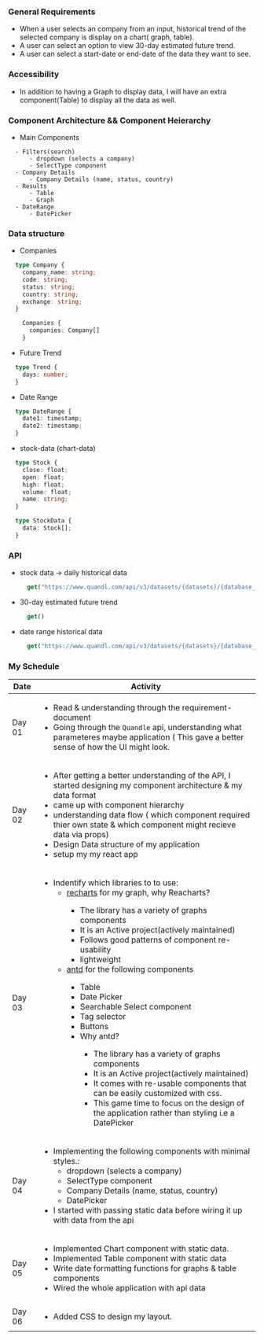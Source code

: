 ### General Requirements

  - When a user selects an company from an input<drop-down>, historical trend of the selected company is display on a
    chart( graph, table).
  - A user can select an option to view 30-day estimated future trend.
  - A user can select a start-date or end-date of the data they want to see.

### Accessibility

  - In addition to having a Graph to display data, I will have an extra component(Table) to display all the data as
    well.

### Component Architecture && Component Heierarchy

 * Main Components
```
  - Filters(search)
      - dropdown (selects a company)
      - SelectType component
  - Company Details
      - Company Details (name, status, country)
  - Results
      - Table
      - Graph
  - DateRange
      - DatePicker
```

### Data structure

* Companies
```ts
  type Company {
    company_name: string;
    code: string;
    status: string;
    country: string;
    exchange: string;
  }
```

```ts
    Companies {
      companies: Company[]
    }
```

* Future Trend
```ts
  type Trend {
    days: number;
  }
```

* Date Range
```ts
  type DateRange {
    date1: timestamp;
    date2: timestamp;
  }
```
* stock-data (chart-data)
```ts 
  type Stock {
    close: float;
    open: float;
    high: float;
    volume: float;
    name: string;
  }
```

```ts
  type StockData {
    data: Stock[];
  }
```

### API

 - stock data -> daily historical data
    ```js
      get("https://www.quandl.com/api/v3/datasets/{datasets}/{database_code}/data.json?limit={n}&api_key={API_KEY}")
    ```
 - 30-day estimated future trend
    ```js
      get()
    ```
 - date range historical data
    ```js
      get("https://www.quandl.com/api/v3/datasets/{datasets}/{database_code}/data.json?limit={n}&start_date=2014-01-01&end_date=2014-12-31&api_key={API_KEY}")
    ```

### My Schedule

| Date | Activity |
--- | ---
| Day 01 | <ul> <li> Read & understanding through the requirement-document </li> <li>Going through the `Quandle` api, understanding what parameteres maybe application ( This gave a better sense of how the UI might look. </li> </ul>|
| Day 02 | <ul> <li> After getting a better understanding of the API, I started designing  my component architecture & my data format </li><li> came up with component hierarchy</li><li> understanding data flow ( which component required thier own state & which component might recieve data via props)</li><li> Design Data structure of my application</li><li> setup my my react app</li> </ul> |
| Day 03 | <ul> <li> Indentify which libraries to to use:<ul><li>[recharts](https://github.com/recharts/recharts) for my graph, why Reacharts? </li><ul><li> The library has a variety of graphs components </li><li> It is an Active project(actively maintained) </li><li> Follows good patterns of component re-usability </li><li> lightweight </li></ul></ul><ul><li>[antd](https://github.com/ant-design/ant-design/) for the following components</li><ul><li> Table </li><li> Date Picker </li><li> Searchable Select component </li><li> Tag selector </li><li> Buttons </li><li> Why antd? </li><ul><li> The library has a variety of graphs components</li><li> It is an Active project(actively maintained)</li><li> It comes with re-usable components that can be easily customized with css.</li><li> This game time to focus on the design of the application rather than styling i.e a DatePicker</li></ul></ul></ul> |
| Day 04 | <ul> <li> Implementing the following components with minimal styles.: <ul> <li> dropdown (selects a company) </li> <li> SelectType component </li> <li> Company Details (name, status, country) </li> <li> DatePicker </li> </ul></li> <li> I started with passing static data before wiring it up with data from the api </li> </ul> |
| Day 05 | <ul> <li> Implemented Chart component with static data. </li><li> Implemented Table component with static data </li><li> Write date formatting functions for graphs & table components </li><li> Wired the whole application with api data</li> </ul> |
| Day 06 | <ul> <li> Added CSS to design my layout. </li></ul> |
